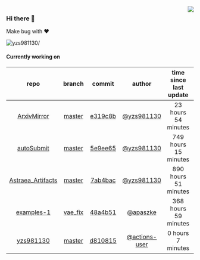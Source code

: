 <img align="right" src="https://github-readme-stats.vercel.app/api?username=yzs981130&show_icons=true&hide_title=true" />

### Hi there 👋


Make bug with ❤️

<p align="left"> <img src=https://komarev.com/ghpvc/?username=yzs981130 alt=yzs981130/> </p>


<!--
**yzs981130/yzs981130** is a ✨ _special_ ✨ repository because its `README.md` (this file) appears on your GitHub profile.

Here are some ideas to get you started:

- 🔭 I’m currently working on ...
- 🌱 I’m currently learning ...
- 👯 I’m looking to collaborate on ...
- 🤔 I’m looking for help with ...
- 💬 Ask me about ...
- 📫 How to reach me: ...
- 😄 Pronouns: ...
- ⚡ Fun fact: ...
-->

#### Currently working on


| repo | branch | commit | author | time since last update | language |
|:---:|:---:|:---:|:---:|:---:|:---:|
| [ArxivMirror](https://github.com/yzs981130/ArxivMirror) | [master](https://github.com/yzs981130/ArxivMirror/tree/master) |[e319c8b](https://github.com/yzs981130/ArxivMirror/commit/e319c8bd05c0b8e2ae671ff3c5a0a76b1fe53418) | [@yzs981130](https://github.com/yzs981130) |23 hours 54 minutes | ![](https://img.shields.io/github/languages/top/yzs981130/ArxivMirror)|
| [autoSubmit](https://github.com/yzs981130/autoSubmit) | [master](https://github.com/yzs981130/autoSubmit/tree/master) |[5e9ee65](https://github.com/yzs981130/autoSubmit/commit/5e9ee65e943ed52ae06a5f192e1e44dac15bf95f) | [@yzs981130](https://github.com/yzs981130) |749 hours 15 minutes | ![](https://img.shields.io/github/languages/top/yzs981130/autoSubmit)|
| [Astraea_Artifacts](https://github.com/yzs981130/Astraea_Artifacts) | [master](https://github.com/yzs981130/Astraea_Artifacts/tree/master) |[7ab4bac](https://github.com/yzs981130/Astraea_Artifacts/commit/7ab4bac5653c47b1f4a156f36de2ca3b9cb76e27) | [@yzs981130](https://github.com/yzs981130) |890 hours 51 minutes | ![](https://img.shields.io/github/languages/top/yzs981130/Astraea_Artifacts)|
| [examples-1](https://github.com/yzs981130/examples-1) | [vae_fix](https://github.com/yzs981130/examples-1/tree/vae_fix) |[48a4b51](https://github.com/yzs981130/examples-1/commit/48a4b5113d1ecdae0319a297250f2273ea73de2d) | [@apaszke](https://github.com/apaszke) |368 hours 59 minutes | ![](https://img.shields.io/github/languages/top/yzs981130/examples-1)|
| [yzs981130](https://github.com/yzs981130/yzs981130) | [master](https://github.com/yzs981130/yzs981130/tree/master) |[d810815](https://github.com/yzs981130/yzs981130/commit/d810815b95b00c875ffc865a613d0f226ab0dd2d) | [@actions-user](https://github.com/actions-user) |0 hours 7 minutes | ![](https://img.shields.io/github/languages/top/yzs981130/yzs981130)|
